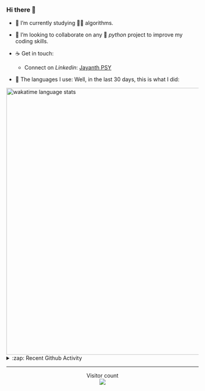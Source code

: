 ### Hi there 👋

- 🌱 I’m currently studying 🏇🏼  algorithms.

- 👯 I’m looking to collaborate on any :snake: *python* project to improve my coding skills.

- ☕ Get in touch:
  +  Connect on *Linkedin*: [Jayanth PSY](https://www.linkedin.com/in/jayanth-p-b3924812a/)

<!--- ⚡ Fun fact: *Python* is older than *C++* and *Java*. -->

- :memo: The languages I use: Well, in the last 30 days, this is what I did:

<img src="https://wakatime.com/share/@j_tesla/4d0b7d1e-6b31-4b03-accf-374d3ed5433f.png" alt="wakatime language stats" width="700"/>

<details>
  <summary>:zap: Recent Github Activity</summary>
  
<!--START_SECTION:activity-->
1. 🎉 Merged PR [#3](https://github.com/j-tesla/tic-tac-toe/pull/3) in [j-tesla/tic-tac-toe](https://github.com/j-tesla/tic-tac-toe)
2. ❗️ Closed issue [#2](https://github.com/j-tesla/tic-tac-toe/issues/2) in [j-tesla/tic-tac-toe](https://github.com/j-tesla/tic-tac-toe)
3. 🎉 Merged PR [#4](https://github.com/j-tesla/tic-tac-toe/pull/4) in [j-tesla/tic-tac-toe](https://github.com/j-tesla/tic-tac-toe)
4. 💪 Opened PR [#3](https://github.com/j-tesla/tic-tac-toe/pull/3) in [j-tesla/tic-tac-toe](https://github.com/j-tesla/tic-tac-toe)
5. ❗️ Opened issue [#2](https://github.com/j-tesla/tic-tac-toe/issues/2) in [j-tesla/tic-tac-toe](https://github.com/j-tesla/tic-tac-toe)
<!--END_SECTION:activity-->

</details>

-----

<p align="center"> 
  Visitor count<br>
  <img src="https://profile-counter.glitch.me/j-tesla/count.svg" />
</p>












<!--
**j-tesla/j-tesla** is a ✨ _special_ ✨ repository because its `README.md` (this file) appears on your GitHub profile.

Here are some ideas to get you started:

- 🔭 I’m currently working on ...
- 🌱 I’m currently learning ...
- 👯 I’m looking to collaborate on ...
- 🤔 I’m looking for help with ...
- 💬 Ask me about ...
- 📫 How to reach me: ...
- 😄 Pronouns: ...
- ⚡ Fun fact: ...
-->


